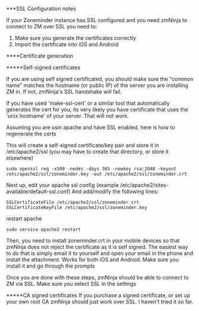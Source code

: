 ***SSL Configuration notes

If your Zoneminder instance has SSL configured and you need zmNinja to connect to ZM over SSL you need to:

1) Make sure you generate the certificates correctly
2) Import the certificate into iOS and Android

****Certificate generation

*****Self-signed certificates

If you are using self signed certificated, you should make sure the "common name" matches the hostname (or public IP)
of the server you are installing ZM in. If not, zmNinja's SSL handshake will fail.

If you have used 'make-ssl-cert' or a similar tool that automatically generates the cert for you, its very likely
you have certificate that uses the 'unix hostname' of your server. That will not work.

Assuming you are usin apache and have SSL enabled, here is how to regenerate the certs

This will create a self-signed certificate/key pair and store it in /etc/apache2/ssl (you may have to create that directory, or store it elsewhere)

```
sudo openssl req -x509 -nodes -days 365 -newkey rsa:2048 -keyout /etc/apache2/ssl/zoneminder.key -out /etc/apache2/ssl/zoneminder.crt
```

Next up, edit your apache ssl config (example /etc/apache2/sites-available/default-ssl.conf)
And add/modify the following lines:

```
SSLCertificateFile /etc/apache2/ssl/zoneminder.crt
SSLCertificateKeyFile /etc/apache2/ssl/zoneminder.key
```

restart apache

```
sudo service apache2 restart
```


Then, you need to install zoneminder.crt in your mobile devices so that zmNinja does not reject the certificate as it is self signed.
The easiest way to do that is simply email it to yourself and open your email in the phone and install the attachment. Works for both
iOS and Android. Make sure you install it and go through the prompts

Once you are done with these steps, zmNinja should be able to connect to ZM via SSL. Make sure you select SSL in the settings

*****CA signed certificates
If  you purchase a signed certificate, or set up your own root CA zmNinja should just work over SSL. I haven't tried it so far.
